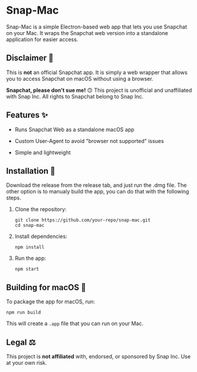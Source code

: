 Snap-Mac
========

Snap-Mac is a simple Electron-based web app that lets you use Snapchat on your Mac. It wraps the Snapchat web version into a standalone application for easier access.

Disclaimer 🚨
-------------

This is **not** an official Snapchat app. It is simply a web wrapper that allows you to access Snapchat on macOS without using a browser.

**Snapchat, please don't sue me!** 🙃 This project is unofficial and unaffiliated with Snap Inc. All rights to Snapchat belong to Snap Inc.

Features ✨
----------

-   Runs Snapchat Web as a standalone macOS app

-   Custom User-Agent to avoid "browser not supported" issues

-   Simple and lightweight

Installation 💾
---------------

Download the release from the release tab, and just run the .dmg file. The other option is to manualy build the app, you can do that with the following steps.

1.  Clone the repository:

    ```
    git clone https://github.com/your-repo/snap-mac.git
    cd snap-mac
    ```

2.  Install dependencies:

    ```
    npm install
    ```

3.  Run the app:

    ```
    npm start
    ```

Building for macOS 🍏
---------------------

To package the app for macOS, run:

```
npm run build
```

This will create a `.app` file that you can run on your Mac.

Legal ⚖️
--------

This project is **not affiliated** with, endorsed, or sponsored by Snap Inc. Use at your own risk.